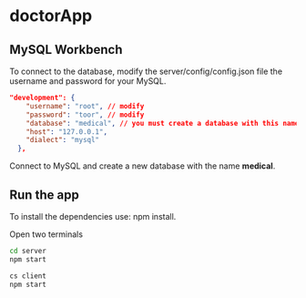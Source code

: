 # doctorApp

## MySQL Workbench

To connect to the database, modify the server/config/config.json file the username and password for your MySQL.

```json
"development": {
    "username": "root", // modify
    "password": "toor", // modify
    "database": "medical", // you must create a database with this name in MySQL
    "host": "127.0.0.1",
    "dialect": "mysql"
  },
```

Connect to MySQL and create a new database with the name __medical__.

## Run the app
To install the dependencies use: npm install.

Open two terminals

```bash
cd server
npm start
```

```bash
cs client
npm start
```
